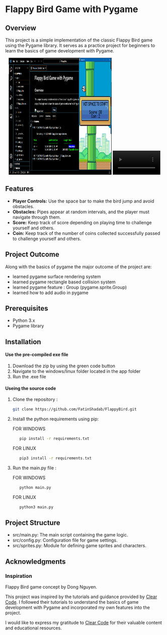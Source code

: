 # Flappy Bird Game with Pygame

## Overview
This project is a simple implementation of the classic Flappy Bird game using the Pygame library. It serves as a practice project for beginners to learn the basics of game development with Pygame.

<div align="center" class="">
  <img src="assets\ss.png" alt="Flappy Bird Screenshot" width="65%" height="370px"/>
  <video  width="30%" height="30%" controls>
    <source src="assets\video.mp4" type="video/mp4">
    Your browser does not support the video tag.
  </video>
</div>

## Features
- **Player Controls:** Use the space bar to make the bird jump and avoid obstacles.
- **Obstacles:** Pipes appear at random intervals, and the player must navigate through them.
- **Score:** Keep track of score depending on playing time to challenge yourself and others.
- **Coin:** Keep track of the number of coins collected successfully passed to challenge 
yourself and others.

## Project Outcome
Along with the basics of pygame the major outcome of the project are:
- learned pygame surface rendering system
- learned pygame rectangle based collision system
- learned pygame feature : Group (pygame.sprite.Group)
- learned how to add audio in pygame

## Prerequisites
- Python 3.x
- Pygame library

## Installation
#### Use the pre-compiled exe file
   1. Download the zip by using the green code button
   2. Navigate to the windows/linux folder located in the app folder
   3. Run the .exe file

#### Useing the source code
1. Clone the repository :
   ```bash
   git clone https://github.com/FatinShadab/FlappyBird.git
   ```
2. Install the python requirements using pip:

   FOR WINDOWS
   ```bash
      pip install -r requirements.txt
   ```
   FOR LINUX
   ```bash
      pip3 install -r requirements.txt
   ```
3. Run the main.py file :

   FOR WINDOWS
   ```bash
      python main.py
   ```
   FOR LINUX
   ```bash
      python3 main.py
   ```

## Project Structure
- src/main.py: The main script containing the game logic.
- src/config.py: Configuration file for game settings.
- src/sprites.py: Module for defining game sprites and characters.

## Acknowledgments
### Inspiration
Flappy Bird game concept by Dong Nguyen.

This project was inspired by the tutorials and guidance provided by [Clear Code](https://www.youtube.com/@ClearCode). I followed their tutorials to understand the basics of game development with Pygame and incorporated my own features into the project.

I would like to express my gratitude to [Clear Code](https://www.youtube.com/@ClearCode) for their valuable content and educational resources.

